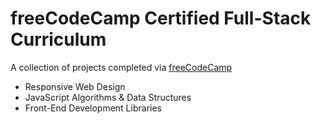 # freeCodeCamp Certified Full-Stack Curriculum

A collection of projects completed via [freeCodeCamp](https://www.freecodecamp.org/)

  - Responsive Web Design
  - JavaScript Algorithms & Data Structures
  - Front-End Development Libraries
